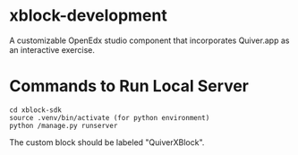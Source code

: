 # xblock-development
A customizable OpenEdx studio component that incorporates Quiver.app as an interactive exercise.

# Commands to Run Local Server
```
cd xblock-sdk   
source .venv/bin/activate (for python environment)  
python /manage.py runserver
```
The custom block should be labeled "QuiverXBlock".
